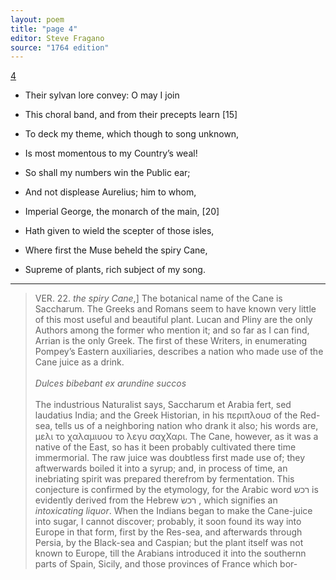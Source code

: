 ```yaml
---
layout: poem
title: "page 4"
editor: Steve Fragano
source: "1764 edition"
---
```


[4]()

- Their sylvan lore convey: O may I join 
- This choral band, and from their precepts learn \[15]
- To deck my theme, which though to song unknown,
- Is most momentous to my Country’s weal!

- So shall my numbers win the Public ear;
- And not displease Aurelius; him to whom,
- Imperial George, the monarch of the main, \[20]
- Hath given to wield the scepter of those isles,
- Where first the Muse beheld the spiry Cane,
- Supreme of plants, rich subject of my song.

---

> VER. 22. *the spiry Cane*,\] The botanical name of the Cane is Saccharum. The Greeks and Romans seem to have known very little of this most useful and beautiful plant. Lucan and Pliny are the only Authors among the former who mention it; and so far as I can find, Arrian is the only Greek. The first of these Writers, in enumerating Pompey’s Eastern auxiliaries, describes a nation who made use of the Cane juice as a drink.      
\
         *Dulces bibebant ex arundine succos*  
\
The industrious Naturalist says, Saccharum et Arabia fert, sed laudatius India; and the Greek Historian, in his &#960;&#949;&#961;&#953;&#960;&#955;&#959;&#965;&#963; of the Red-sea, tells us of a neighboring nation who drank it also; his words are, &#956;&#949;&#955;&#953; &#964;&#959; &#967;&#945;&#955;&#945;&#956;&#953;&#965;&#959;&#965; &#964;&#959; &#955;&#949;&#947;&#965; &#963;&#945;&#967;&#935;&#945;&#961;&#953;. The Cane, however, as it was a native of the East, so has it been probably cultivated there time immermorial. The raw juice was doubtless first made use of; they aftwerwards boiled it into a syrup; and, in process of time, an inebriating spirit was prepared therefrom by fermentation. This conjecture is confirmed by the etymology, for the Arabic word &#1512;&#1499;&#1513; is evidently derived from the Hebrew &#1512;&#1499;&#64299; , which signifies an *intoxicating liquor*. When the Indians began to make the Cane-juice into sugar, I cannot discover; probably, it soon found its way into Europe in that form, first by the Res-sea, and afterwards through Persia, by the Black-sea and Caspian; but the plant itself was not known to Europe, till the Arabians introduced it into the southernn parts of Spain, Sicily, and those provinces of France which bor-  